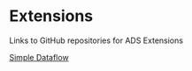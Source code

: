 # Extensions

Links to GitHub repositories for ADS Extensions

[Simple Dataflow](https://github.com/Jim-BITracks/eltsnap-simpleDataFlow)

